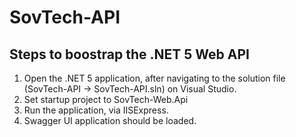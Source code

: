 # SovTech-API
## Steps to boostrap the .NET 5 Web API
1. Open the .NET 5 application, after navigating to the solution file (SovTech-API -> SovTech-API.sln) on Visual Studio.
2. Set startup project to SovTech-Web.Api
3. Run the application, via IISExpress.
4. Swagger UI application should be loaded.
